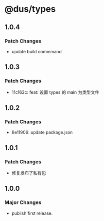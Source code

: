 # @dus/types

## 1.0.4

### Patch Changes

- update build commmand

## 1.0.3

### Patch Changes

- 11c162c: feat: 设置 types 的 main 为类型文件

## 1.0.2

### Patch Changes

- 8e11906: update package.json

## 1.0.1

### Patch Changes

- 修复发布了私有包

## 1.0.0

### Major Changes

- publish first release.
